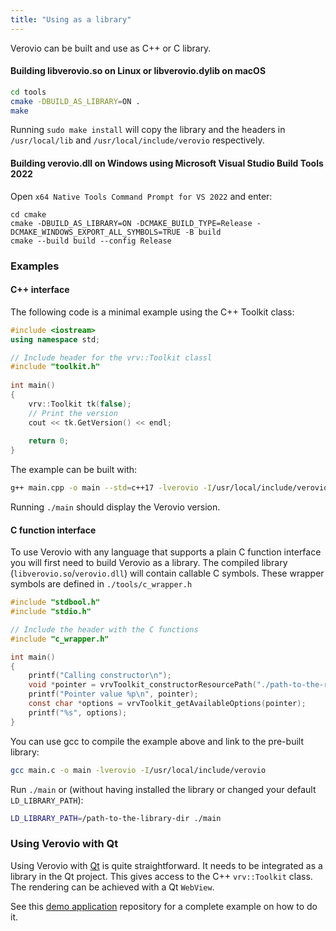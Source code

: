 ```yaml
---
title: "Using as a library"
---
```


Verovio can be built and use as C++ or C library.

#### Building libverovio.so on Linux or libverovio.dylib on macOS

```sh
cd tools
cmake -DBUILD_AS_LIBRARY=ON .
make
```

Running `sudo make install` will copy the library and the headers in `/usr/local/lib` and `/usr/local/include/verovio` respectively.

#### Building verovio.dll on Windows using Microsoft Visual Studio Build Tools 2022

Open `x64 Native Tools Command Prompt for VS 2022` and enter:

```
cd cmake
cmake -DBUILD_AS_LIBRARY=ON -DCMAKE_BUILD_TYPE=Release -DCMAKE_WINDOWS_EXPORT_ALL_SYMBOLS=TRUE -B build 
cmake --build build --config Release
```

### Examples

#### C++ interface

The following code is a minimal example using the C++ Toolkit class:

```cpp
#include <iostream>
using namespace std;

// Include header for the vrv::Toolkit classl
#include "toolkit.h"
 
int main()
{
    vrv::Toolkit tk(false);
    // Print the version
    cout << tk.GetVersion() << endl;
 
    return 0;
}
```

The example can be built with:

```sh
g++ main.cpp -o main --std=c++17 -lverovio -I/usr/local/include/verovio
```

Running `./main` should display the Verovio version.

#### C function interface

To use Verovio with any language that supports a plain C function interface you will first need to build Verovio as a library.
The compiled library (`libverovio.so`/`verovio.dll`) will contain callable C symbols. These wrapper symbols are defined in `./tools/c_wrapper.h`

```c
#include "stdbool.h"
#include "stdio.h"

// Include the header with the C functions
#include "c_wrapper.h"

int main()
{
    printf("Calling constructor\n");
    void *pointer = vrvToolkit_constructorResourcePath("./path-to-the-resource-dir");
    printf("Pointer value %p\n", pointer);
    const char *options = vrvToolkit_getAvailableOptions(pointer);
    printf("%s", options);
}
```

You can use gcc to compile the example above and link to the pre-built library:

```sh
gcc main.c -o main -lverovio -I/usr/local/include/verovio
```

Run `./main` or (without having installed the library or changed your default `LD_LIBRARY_PATH`):

```sh
LD_LIBRARY_PATH=/path-to-the-library-dir ./main
```


### Using Verovio with Qt

Using Verovio with [Qt](https://www.qt.io) is quite straightforward. It needs to be integrated as a library in the Qt project. This gives access to the C++ `vrv::Toolkit` class. The rendering can be achieved with a Qt `WebView`.

See this [demo application](https://github.com/rism-digital/verovio-qt-demo) repository for a complete example on how to do it.
